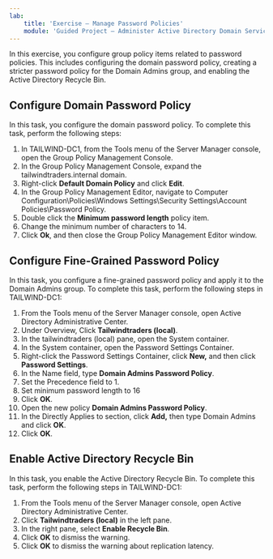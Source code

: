 ```yaml
---
lab:
    title: 'Exercise – Manage Password Policies'
    module: 'Guided Project – Administer Active Directory Domain Services'
---
```

In this exercise, you configure group policy items related to password policies. This includes configuring the domain password policy, creating a stricter password policy for the Domain Admins group, and enabling the Active Directory Recycle Bin.

## Configure Domain Password Policy

In this task, you configure the domain password policy. To complete this task, perform the following steps:

1.  In TAILWIND-DC1, from the Tools menu of the Server Manager console, open the Group Policy Management Console.
2.  In the Group Policy Management Console, expand the tailwindtraders.internal domain.
3.  Right-click **Default Domain Policy** and click **Edit**.
4.  In the Group Policy Management Editor, navigate to Computer Configuration\\Policies\\Windows Settings\\Security Settings\\Account Policies\\Password Policy.
5.  Double click the **Minimum password length** policy item.
6.  Change the minimum number of characters to 14.
7.  Click **Ok**, and then close the Group Policy Management Editor window.

## Configure Fine-Grained Password Policy

In this task, you configure a fine-grained password policy and apply it to the Domain Admins group. To complete this task, perform the following steps in TAILWIND-DC1:

1.  From the Tools menu of the Server Manager console, open Active Directory Administrative Center.
2.  Under Overview, Click **Tailwindtraders (local)**.
3.  In the tailwindtraders (local) pane, open the System container.
4.  In the System container, open the Password Settings Container.
5.  Right-click the Password Settings Container, click **New,** and then click **Password Settings**.
6.  In the Name field, type **Domain Admins Password Policy**.
7.  Set the Precedence field to 1.
8.  Set minimum password length to 16
9.  Click **OK**.
10. Open the new policy **Domain Admins Password Policy**.
11. In the Directly Applies to section, click **Add,** then type Domain Admins and click **OK**.
12. Click **OK**.

## Enable Active Directory Recycle Bin

In this task, you enable the Active Directory Recycle Bin. To complete this task, perform the following steps in TAILWIND-DC1:

1.  From the Tools menu of the Server Manager console, open Active Directory Administrative Center.
2.  Click **Tailwindtraders (local)** in the left pane.
3.  In the right pane, select **Enable Recycle Bin**.
4.  Click **OK** to dismiss the warning.
5.  Click **OK** to dismiss the warning about replication latency.
